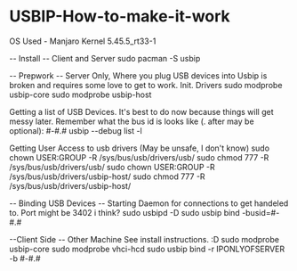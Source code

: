 # USBIP-How-to-make-it-work

OS Used - Manjaro Kernel 5.45.5_rt33-1

  -- Install -- Client and Server
sudo pacman -S usbip

  -- Prepwork -- Server Only, Where you plug USB devices into
  Usbip is broken and requires some love to get to work.
  Init. Drivers
sudo modprobe usbip-core
sudo modprobe usbip-host

  Getting a list of USB Devices. It's best to do now because things will get messy later.
  Remember what the bus id is looks like (. after may be optional): #-#.#
usbip --debug list -l

  Getting User Access to usb drivers (May be unsafe, I don't know)
sudo chown USER:GROUP -R /sys/bus/usb/drivers/usb/
sudo chmod 777 -R /sys/bus/usb/drivers/usb/
sudo chown USER:GROUP -R /sys/bus/usb/drivers/usbip-host/
sudo chmod 777 -R /sys/bus/usb/drivers/usbip-host/

  -- Binding USB Devices --
  Starting Daemon for connections to get handeled to. Port might be 3402 i think?
sudo usbipd -D
sudo usbip bind -busid=#-#.#
  
  --Client Side -- Other Machine
  See install instructions. :D
sudo modprobe usbip-core
sudo modprobe vhci-hcd
sudo usbip bind -r IPONLYOFSERVER -b #-#.#
